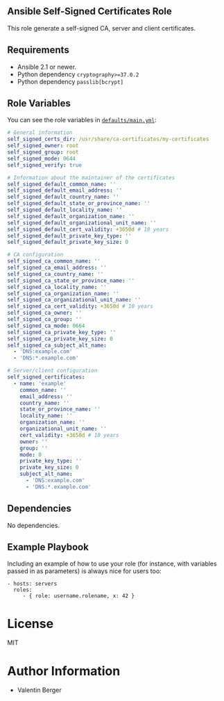 ## Ansible Self-Signed Certificates Role

This role generate a self-signed CA, server and client certificates.

## Requirements

- Ansible 2.1 or newer.
- Python dependency `cryptography>=37.0.2`
- Python dependency `passlib[bcrypt]`

## Role Variables

You can see the role variables in [`defaults/main.yml`](https://github.com/Cynnexis/ansible-self-signed-certificates/blob/main/defaults/main.yml):

```yaml
# General information
self_signed_certs_dir: /usr/share/ca-certificates/my-certificates
self_signed_owner: root
self_signed_group: root
self_signed_mode: 0644
self_signed_verify: true

# Information about the maintainer of the certificates
self_signed_default_common_name: ''
self_signed_default_email_address: ''
self_signed_default_country_name: ''
self_signed_default_state_or_province_name: ''
self_signed_default_locality_name: ''
self_signed_default_organization_name: ''
self_signed_default_organizational_unit_name: ''
self_signed_default_cert_validity: +3650d # 10 years
self_signed_default_private_key_type: ''
self_signed_default_private_key_size: 0

# CA configuration
self_signed_ca_common_name: ''
self_signed_ca_email_address: ''
self_signed_ca_country_name: ''
self_signed_ca_state_or_province_name: ''
self_signed_ca_locality_name: ''
self_signed_ca_organization_name: ''
self_signed_ca_organizational_unit_name: ''
self_signed_ca_cert_validity: +3650d # 10 years
self_signed_ca_owner: ''
self_signed_ca_group: ''
self_signed_ca_mode: 0664
self_signed_ca_private_key_type: ''
self_signed_ca_private_key_size: 0
self_signed_ca_subject_alt_name:
  - 'DNS:example.com'
  - 'DNS:*.example.com'

# Server/client configuration
self_signed_certificates:
  - name: 'example'
    common_name: ''
    email_address: ''
    country_name: ''
    state_or_province_name: ''
    locality_name: ''
    organization_name: ''
    organizational_unit_name: ''
    cert_validity: +3650d # 10 years
    owner: ''
    group: ''
    mode: 0
    private_key_type: ''
    private_key_size: 0
    subject_alt_name:
      - 'DNS:example.com'
      - 'DNS:*.example.com'
```

## Dependencies

No dependencies.

## Example Playbook

Including an example of how to use your role (for instance, with variables passed in as parameters) is always nice for users too:

    - hosts: servers
      roles:
         - { role: username.rolename, x: 42 }

# License

MIT

# Author Information

- Valentin Berger
